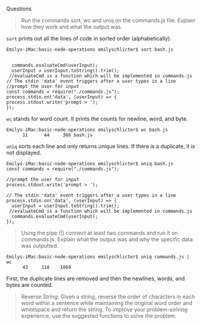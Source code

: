 Questions
>Run the commands sort, wc and uniq on the commands.js file. Explain how they work and what the output was.

`sort` prints out all the lines of code in sorted order (alphabetically).
```
Emilys-iMac:basic-node-operations emilyschlicter$ sort bash.js


  commands.evaluateCmd(userInput);
  userInput = userInput.toString().trim();
 //evaluateCmd is a function which will be implemented in commands.js
// The stdin 'data' event triggers after a user types in a line
//prompt the user for input
const commands = require("./commands.js");
process.stdin.on('data', (userInput) => {
process.stdout.write('prompt > ');
});
```
`wc` stands for word count. It prints the counts for newline, word, and byte.
```
Emilys-iMac:basic-node-operations emilyschlicter$ wc bash.js
      11      44     366 bash.js
```

`uniq` sorts each line and only returns unique lines. If there is a duplicate, it is not displayed.

```
Emilys-iMac:basic-node-operations emilyschlicter$ uniq bash.js
const commands = require("./commands.js");

//prompt the user for input
process.stdout.write('prompt > ');

// The stdin 'data' event triggers after a user types in a line
process.stdin.on('data', (userInput) => {
  userInput = userInput.toString().trim();
 //evaluateCmd is a function which will be implemented in commands.js
  commands.evaluateCmd(userInput);
});
```

>Using the pipe (|) connect at least two commands and run it on commands.js. Explain what the output was and why the specific data was outputted.

```
Emilys-iMac:basic-node-operations emilyschlicter$ uniq commands.js | wc
      43     118    1069
```

First, the duplicate lines are removed and then the newlines, words, and bytes are counted.

>Reverse String:
Given a string, reverse the order of characters in each word within a sentence while maintaining the original word order and whitespace and return the string. To improve your problem-solving experience, use the suggested functions to solve the problem.
